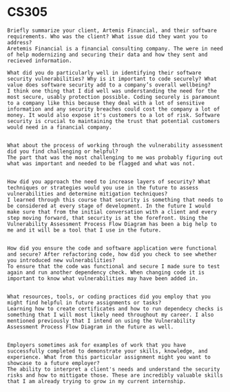 # CS305

    Briefly summarize your client, Artemis Financial, and their software requirements. Who was the client? What issue did they want you to address?
    Aretemis Financial is a financial consulting company. The were in need of help modernizing and securing their data and how they sent and recieved information.
    
    What did you do particularly well in identifying their software security vulnerabilities? Why is it important to code securely? What value does software security add to a company’s overall wellbeing?
    I think one thing that I did well was understanding the need for the most secure, usably protection possible. Coding securely is paramount to a company like this because they deal with a lot of sensitive information and any security breaches could cost the company a lot of money. It would also expose it's customers to a lot of risk. Software security is crucial to maintaining the trust that potential customers would need in a financial company.
    
    
    What about the process of working through the vulnerability assessment did you find challenging or helpful?
    The part that was the most challenging to me was probably figuring out what was important and needed to be flagged and what was not. 
    
    
    How did you approach the need to increase layers of security? What techniques or strategies would you use in the future to assess vulnerabilities and determine mitigation techniques?
    I learned through this course that security is something that needs to be considered at every stage of development. In the future I would make sure that from the initial conversation with a client and every step moving forward, that security is at the forefront. Using the Vulnerability Assessment Process Flow Diagram has been a big help to me and it will be a tool that I use in the future.
    
    
    How did you ensure the code and software application were functional and secure? After refactoring code, how did you check to see whether you introduced new vulnerabilities?
    To ensure that the code was functional and secure I made sure to test again and run another dependency check. When changing code it is important to know what vulnerabilities may have been added in.
    
    
    What resources, tools, or coding practices did you employ that you might find helpful in future assignments or tasks?
    Learning how to create certificates and how to run dependecy checks is something that I will most likely need throughout my career. I also mentioned previously that I intend on using the Vulnerability Assessment Process Flow Diagram in the future as well.
    
    
    Employers sometimes ask for examples of work that you have successfully completed to demonstrate your skills, knowledge, and experience. What from this particular assignment might you want to showcase to a future employer?
    The ability to interpret a client's needs and understand the security risks and how to mittigate those. These are incredibly valuable skills that I am already trying to grow in my current internship.

